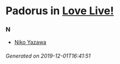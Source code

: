 # Padorus in [Love Live!](https://myanimelist.net/manga/48251/Love_Live)

### N
* [Niko Yazawa](https://github.com/shadow578/Padoru-Padoru/blob/master/table-of-contents/characters/NikoYazawa.md)

###### Generated on 2019-12-01T16:41:51

